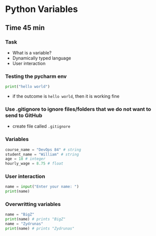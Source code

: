 # Python Variables
## Time 45 min
### Task
- What is a variable?
- Dynamically typed language
- User interaction

### Testing the pycharm env
```python
print("hello world")
```
- if the outcome is ```hello world```, then it is working fine

### Use .gitignore to ignore files/folders that we do not want to send to GitHub
- create file called ```.gitignore```

### Variables
```python
course_name = "DevOps 84" # string
student_name = "William" # string
age = 18 # integer
hourly_wage = 8.75 # float
```

### User interaction
```python
name = input("Enter your name: ")
print(name)
```

### Overwritting variables
```python
name = "BigZ"
print(name) # prints "BigZ"
name = "Zydrunas"
print(name) # prints "Zydrunas"
```